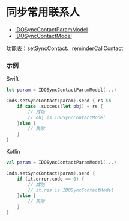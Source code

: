 # 同步常用联系人
* [IDOSyncContactParamModel](../model/IDOSyncContactParamModel.md)
* [IDOSyncContactModel](../model/IDOSyncContactModel.md)

功能表：setSyncContact、reminderCallContact

### 示例

Swift
```swift
let param = IDOSyncContactParamModel(...)

Cmds.setSyncContact(param).send { rs in
    if case .success(let obj) = rs {
        // 成功
        // obj is IDOSyncContactModel
    }else {
        // 失败
    }
}
```

Kotlin
```kotlin
val param = IDOSyncContactParamModel(...)

Cmds.setSyncContact(param).send {
    if (it.error.code == 0) {
        // 成功
        // it.res is IDOSyncContactModel
    }else {
        // 失败
    }
}
```
